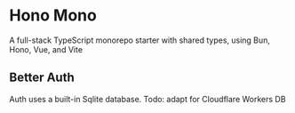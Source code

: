 # Hono Mono

A full-stack TypeScript monorepo starter with shared types, using Bun, Hono, Vue, and Vite

## Better Auth

Auth uses a built-in Sqlite database. Todo: adapt for Cloudflare Workers DB